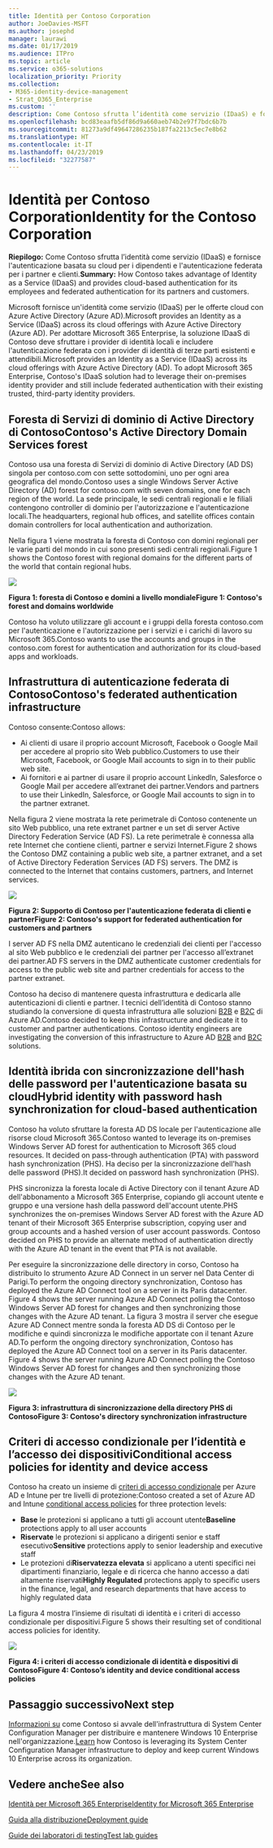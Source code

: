 ```yaml
---
title: Identità per Contoso Corporation
author: JoeDavies-MSFT
ms.author: josephd
manager: laurawi
ms.date: 01/17/2019
ms.audience: ITPro
ms.topic: article
ms.service: o365-solutions
localization_priority: Priority
ms.collection:
- M365-identity-device-management
- Strat_O365_Enterprise
ms.custom: ''
description: Come Contoso sfrutta l’identità come servizio (IDaaS) e fornisce l'autenticazione basata su cloud per i dipendenti e l'autenticazione federata per i partner e clienti.
ms.openlocfilehash: bcd83eaafb5df86d9a660aeb74b2e97f7bdc6b7b
ms.sourcegitcommit: 81273a9df49647286235b187fa2213c5ec7e8b62
ms.translationtype: HT
ms.contentlocale: it-IT
ms.lasthandoff: 04/23/2019
ms.locfileid: "32277587"
---
```

# <a name="identity-for-the-contoso-corporation"></a><span data-ttu-id="212a5-103">Identità per Contoso Corporation</span><span class="sxs-lookup"><span data-stu-id="212a5-103">Identity for the Contoso Corporation</span></span>

<span data-ttu-id="212a5-104">**Riepilogo:** Come Contoso sfrutta l’identità come servizio (IDaaS) e fornisce l'autenticazione basata su cloud per i dipendenti e l'autenticazione federata per i partner e clienti.</span><span class="sxs-lookup"><span data-stu-id="212a5-104">**Summary:** How Contoso takes advantage of Identity as a Service (IDaaS) and provides cloud-based authentication for its employees and federated authentication for its partners and customers.</span></span>

<span data-ttu-id="212a5-105">Microsoft fornisce un'identità come servizio (IDaaS) per le offerte cloud con Azure Active Directory (Azure AD).</span><span class="sxs-lookup"><span data-stu-id="212a5-105">Microsoft provides an Identity as a Service (IDaaS) across its cloud offerings with Azure Active Directory (Azure AD).</span></span> <span data-ttu-id="212a5-106">Per adottare Microsoft 365 Enterprise, la soluzione IDaaS di Contoso deve sfruttare i provider di identità locali e includere l'autenticazione federata con i provider di identità di terze parti esistenti e attendibili.</span><span class="sxs-lookup"><span data-stu-id="212a5-106">Microsoft provides an Identity as a Service (IDaaS) across its cloud offerings with Azure Active Directory (AD). To adopt Microsoft 365 Enterprise, Contoso's IDaaS solution had to leverage their on-premises identity provider and still include federated authentication with their existing trusted, third-party identity providers.</span></span>

## <a name="contosos-active-directory-domain-services-forest"></a><span data-ttu-id="212a5-107">Foresta di Servizi di dominio di Active Directory di Contoso</span><span class="sxs-lookup"><span data-stu-id="212a5-107">Contoso's Active Directory Domain Services forest</span></span>

<span data-ttu-id="212a5-108">Contoso usa una foresta di Servizi di dominio di Active Directory (AD DS) singola per contoso.com con sette sottodomini, uno per ogni area geografica del mondo.</span><span class="sxs-lookup"><span data-stu-id="212a5-108">Contoso uses a single Windows Server Active Directory (AD) forest for contoso.com with seven domains, one for each region of the world.</span></span> <span data-ttu-id="212a5-109">La sede principale, le sedi centrali regionali e le filiali contengono controller di dominio per l'autorizzazione e l'autenticazione locali.</span><span class="sxs-lookup"><span data-stu-id="212a5-109">The headquarters, regional hub offices, and satellite offices contain domain controllers for local authentication and authorization.</span></span>

<span data-ttu-id="212a5-110">Nella figura 1 viene mostrata la foresta di Contoso con domini regionali per le varie parti del mondo in cui sono presenti sedi centrali regionali.</span><span class="sxs-lookup"><span data-stu-id="212a5-110">Figure 1 shows the Contoso forest with regional domains for the different parts of the world that contain regional hubs.</span></span>

![](./media/contoso-identity/contoso-identity-fig1.png)
 
<span data-ttu-id="212a5-111">**Figura 1: foresta di Contoso e domini a livello mondiale**</span><span class="sxs-lookup"><span data-stu-id="212a5-111">**Figure 1: Contoso's forest and domains worldwide**</span></span>

<span data-ttu-id="212a5-112">Contoso ha voluto utilizzare gli account e i gruppi della foresta contoso.com per l'autenticazione e l'autorizzazione per i servizi e i carichi di lavoro su Microsoft 365.</span><span class="sxs-lookup"><span data-stu-id="212a5-112">Contoso wants to use the accounts and groups in the contoso.com forest for authentication and authorization for its cloud-based apps and workloads.</span></span>

## <a name="contosos-federated-authentication-infrastructure"></a><span data-ttu-id="212a5-113">Infrastruttura di autenticazione federata di Contoso</span><span class="sxs-lookup"><span data-stu-id="212a5-113">Contoso's federated authentication infrastructure</span></span>

<span data-ttu-id="212a5-114">Contoso consente:</span><span class="sxs-lookup"><span data-stu-id="212a5-114">Contoso allows:</span></span>

- <span data-ttu-id="212a5-115">Ai clienti di usare il proprio account Microsoft, Facebook o Google Mail per accedere al proprio sito Web pubblico.</span><span class="sxs-lookup"><span data-stu-id="212a5-115">Customers to use their Microsoft, Facebook, or Google Mail accounts to sign in to their public web site.</span></span>
- <span data-ttu-id="212a5-116">Ai fornitori e ai partner di usare il proprio account LinkedIn, Salesforce o Google Mail per accedere all’extranet dei partner.</span><span class="sxs-lookup"><span data-stu-id="212a5-116">Vendors and partners to use their LinkedIn, Salesforce, or Google Mail accounts to sign in to the partner extranet.</span></span>

<span data-ttu-id="212a5-p103">Nella figura 2 viene mostrata la rete perimetrale di Contoso contenente un sito Web pubblico, una rete extranet partner e un set di server Active Directory Federation Service (AD FS). La rete perimetrale è connessa alla rete Internet che contiene clienti, partner e servizi Internet.</span><span class="sxs-lookup"><span data-stu-id="212a5-p103">Figure 2 shows the Contoso DMZ containing a public web site, a partner extranet, and a set of Active Directory Federation Services (AD FS) servers. The DMZ is connected to the Internet that contains customers, partners, and Internet services.</span></span>

![](./media/contoso-identity/contoso-identity-fig2.png)

<span data-ttu-id="212a5-119">**Figura 2: Supporto di Contoso per l'autenticazione federata di clienti e partner**</span><span class="sxs-lookup"><span data-stu-id="212a5-119">**Figure 2: Contoso's support for federated authentication for customers and partners**</span></span>
 
<span data-ttu-id="212a5-120">I server AD FS nella DMZ autenticano le credenziali dei clienti per l'accesso al sito Web pubblico e le credenziali dei partner per l'accesso all’extranet dei partner.</span><span class="sxs-lookup"><span data-stu-id="212a5-120">AD FS servers in the DMZ authenticate customer credentials for access to the public web site and partner credentials for access to the partner extranet.</span></span>

<span data-ttu-id="212a5-p104">Contoso ha deciso di mantenere questa infrastruttura e dedicarla alle autenticazioni di clienti e partner. I tecnici dell’identità di Contoso stanno studiando la conversione di questa infrastruttura alle soluzioni [B2B](https://docs.microsoft.com/azure/active-directory/b2b/hybrid-organizations) e [B2C](https://docs.microsoft.com/azure/active-directory-b2c/solution-articles) di Azure AD.</span><span class="sxs-lookup"><span data-stu-id="212a5-p104">Contoso decided to keep this infrastructure and dedicate it to customer and partner authentications. Contoso identity engineers are investigating the conversion of this infrastructure to Azure AD [B2B](https://docs.microsoft.com/azure/active-directory/b2b/hybrid-organizations) and [B2C](https://docs.microsoft.com/azure/active-directory-b2c/solution-articles) solutions.</span></span>

## <a name="hybrid-identity-with-password-hash-synchronization-for-cloud-based-authentication"></a><span data-ttu-id="212a5-123">Identità ibrida con sincronizzazione dell'hash delle password per l'autenticazione basata su cloud</span><span class="sxs-lookup"><span data-stu-id="212a5-123">Hybrid identity with password hash synchronization for cloud-based authentication</span></span>

<span data-ttu-id="212a5-124">Contoso ha voluto sfruttare la foresta AD DS locale per l'autenticazione alle risorse cloud Microsoft 365.</span><span class="sxs-lookup"><span data-stu-id="212a5-124">Contoso wanted to leverage its on-premises Windows Server AD forest for authentication to Microsoft 365 cloud resources. It decided on pass-through authentication (PTA) with password hash synchronization (PHS).</span></span> <span data-ttu-id="212a5-125">Ha deciso per la sincronizzazione dell'hash delle password (PHS).</span><span class="sxs-lookup"><span data-stu-id="212a5-125">It decided on password hash synchronization (PHS).</span></span>

<span data-ttu-id="212a5-126">PHS sincronizza la foresta locale di Active Directory con il tenant Azure AD dell'abbonamento a Microsoft 365 Enterprise, copiando gli account utente e gruppo e una versione hash della password dell'account utente.</span><span class="sxs-lookup"><span data-stu-id="212a5-126">PHS synchronizes the on-premises Windows Server AD forest with the Azure AD tenant of their Microsoft 365 Enterprise subscription, copying user and group accounts and a hashed version of user account passwords. Contoso decided on PHS to provide an alternate method of authentication directly with the Azure AD tenant in the event that PTA is not available.</span></span> 

<span data-ttu-id="212a5-127">Per eseguire la sincronizzazione delle directory in corso, Contoso ha distribuito lo strumento Azure AD Connect in un server nel Data Center di Parigi.</span><span class="sxs-lookup"><span data-stu-id="212a5-127">To perform the ongoing directory synchronization, Contoso has deployed the Azure AD Connect tool on a server in its Paris datacenter. Figure 4 shows the server running Azure AD Connect polling the Contoso Windows Server AD forest for changes and then synchronizing those changes with the Azure AD tenant.</span></span> <span data-ttu-id="212a5-128">La figura 3 mostra il server che esegue Azure AD Connect mentre sonda la foresta AD DS di Contoso per le modifiche e quindi sincronizza le modifiche apportate con il tenant Azure AD.</span><span class="sxs-lookup"><span data-stu-id="212a5-128">To perform the ongoing directory synchronization, Contoso has deployed the Azure AD Connect tool on a server in its Paris datacenter. Figure 4 shows the server running Azure AD Connect polling the Contoso Windows Server AD forest for changes and then synchronizing those changes with the Azure AD tenant.</span></span>

![](./media/contoso-identity/contoso-identity-fig4.png)
 
<span data-ttu-id="212a5-129">**Figura 3: infrastruttura di sincronizzazione della directory PHS di Contoso**</span><span class="sxs-lookup"><span data-stu-id="212a5-129">**Figure 3: Contoso's directory synchronization infrastructure**</span></span>


## <a name="conditional-access-policies-for-identity-and-device-access"></a><span data-ttu-id="212a5-130">Criteri di accesso condizionale per l’identità e l’accesso dei dispositivi</span><span class="sxs-lookup"><span data-stu-id="212a5-130">Conditional access policies for identity and device access</span></span>

<span data-ttu-id="212a5-131">Contoso ha creato un insieme di [criteri di accesso condizionale](identity-access-policies.md) per Azure AD e Intune per tre livelli di protezione:</span><span class="sxs-lookup"><span data-stu-id="212a5-131">Contoso created a set of Azure AD and Intune [conditional access policies](identity-access-policies.md) for three protection levels:</span></span>

- <span data-ttu-id="212a5-132">**Base** le protezioni si applicano a tutti gli account utente</span><span class="sxs-lookup"><span data-stu-id="212a5-132">**Baseline** protections apply to all user accounts</span></span>
- <span data-ttu-id="212a5-133">**Riservate** le protezioni si applicano a dirigenti senior e staff esecutivo</span><span class="sxs-lookup"><span data-stu-id="212a5-133">**Sensitive** protections apply to senior leadership and executive staff</span></span>
- <span data-ttu-id="212a5-134">Le protezioni di**Riservatezza elevata** si applicano a utenti specifici nei dipartimenti finanziario, legale e di ricerca che hanno accesso a dati altamente riservati</span><span class="sxs-lookup"><span data-stu-id="212a5-134">**Highly Regulated** protections apply to specific users in the finance, legal, and research departments that have access to highly regulated data</span></span>

<span data-ttu-id="212a5-135">La figura 4 mostra l’insieme di risultati di identità e i criteri di accesso condizionale per dispositivi.</span><span class="sxs-lookup"><span data-stu-id="212a5-135">Figure 5 shows their resulting set of conditional access policies for identity.</span></span>

![](./media/contoso-identity/contoso-identity-fig5.png)
 
<span data-ttu-id="212a5-136">**Figura 4: i criteri di accesso condizionale di identità e dispositivi di Contoso**</span><span class="sxs-lookup"><span data-stu-id="212a5-136">**Figure 4: Contoso’s identity and device conditional access policies**</span></span>

## <a name="next-step"></a><span data-ttu-id="212a5-137">Passaggio successivo</span><span class="sxs-lookup"><span data-stu-id="212a5-137">Next step</span></span>

<span data-ttu-id="212a5-138">[Informazioni su](contoso-win10.md) come Contoso si avvale dell'infrastruttura di System Center Configuration Manager per distribuire e mantenere Windows 10 Enterprise nell'organizzazione.</span><span class="sxs-lookup"><span data-stu-id="212a5-138">[Learn](contoso-win10.md) how Contoso is leveraging its System Center Configuration Manager infrastructure to deploy and keep current Windows 10 Enterprise across its organization.</span></span>

## <a name="see-also"></a><span data-ttu-id="212a5-139">Vedere anche</span><span class="sxs-lookup"><span data-stu-id="212a5-139">See also</span></span>

[<span data-ttu-id="212a5-140">Identità per Microsoft 365 Enterprise</span><span class="sxs-lookup"><span data-stu-id="212a5-140">Identity for Microsoft 365 Enterprise</span></span>](identity-infrastructure.md)

[<span data-ttu-id="212a5-141">Guida alla distribuzione</span><span class="sxs-lookup"><span data-stu-id="212a5-141">Deployment guide</span></span>](deploy-microsoft-365-enterprise.md)

[<span data-ttu-id="212a5-142">Guide dei laboratori di testing</span><span class="sxs-lookup"><span data-stu-id="212a5-142">Test lab guides</span></span>](m365-enterprise-test-lab-guides.md)
